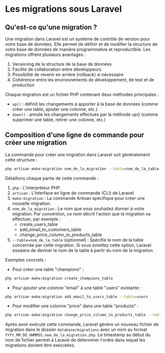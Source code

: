 # Les migrations sous Laravel

## Qu'est-ce qu'une migration ?
Une migration dans Laravel est un système de contrôle de version pour votre base de données. Elle permet de définir et de modifier la structure de votre base de données de manière programmative et reproductible. Les migrations offrent plusieurs avantages :

1. Versioning de la structure de la base de données
2. Facilité de collaboration entre développeurs
3. Possibilité de revenir en arrière (rollback) si nécessaire
4. Cohérence entre les environnements de développement, de test et de production

Chaque migration est un fichier PHP contenant deux méthodes principales :

* `up()` : définit les changements à apporter à la base de données (comme créer une table, ajouter une colonne, etc.)
* `down()` : annule les changements effectués par la méthode up() (comme supprimer une table, retirer une colonne, etc.)

## Composition d'une ligne de commande pour créer une migration
La commande pour créer une migration dans Laravel suit généralement cette structure :
```bash
php artisan make:migration nom_de_la_migration --table=nom_de_la_table
```
Détaillons chaque partie de cette commande :

1. `php` : L'interpréteur PHP.
2. `artisan` : L'interface en ligne de commande (CLI) de Laravel.
3. `make:migration` : La commande Artisan spécifique pour créer une nouvelle migration.
4. `nom_de_la_migration` : Le nom que vous souhaitez donner à votre migration. Par convention, ce nom décrit l'action que la migration va effectuer, par exemple :
   * create_users_table
   * add_email_to_customers_table
   * change_price_column_in_products_table
5. `--table=nom_de_la_table` (optionnel) : Spécifie le nom de la table concernée par cette migration. Si vous omettez cette option, Laravel essaiera de deviner le nom de la table à partir du nom de la migration.

Exemples concrets :
* Pour créer une table "champions" :
```bash
php artisan make:migration create_champions_table
```
* Pour ajouter une colonne "email" à une table "users" existante :
```bash
php artisan make:migration add_email_to_users_table --table=users
```
* Pour modifier une colonne "price" dans une table "products" :
```bash
php artisan make:migration change_price_column_in_products_table --table=products
```

Après avoir exécuté cette commande, Laravel génère un nouveau fichier de migration dans le dossier `database/migrations` avec un nom au format `YYYY_MM_DD_HHMMSS_nom_de_la_migration.php`. Le timestamp au début du nom de fichier permet à Laravel de déterminer l'ordre dans lequel les migrations doivent être exécutées.
